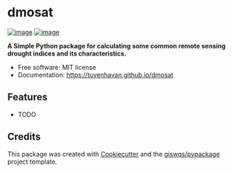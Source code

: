 # dmosat


[![image](https://img.shields.io/pypi/v/dmosat.svg)](https://pypi.python.org/pypi/dmosat)
[![image](https://img.shields.io/conda/vn/conda-forge/dmosat.svg)](https://anaconda.org/conda-forge/dmosat)


**A Simple Python package for calculating some common remote sensing drought indices and its characteristics.**


-   Free software: MIT license
-   Documentation: https://tuyenhavan.github.io/dmosat
    

## Features

-   TODO

## Credits

This package was created with [Cookiecutter](https://github.com/cookiecutter/cookiecutter) and the [giswqs/pypackage](https://github.com/giswqs/pypackage) project template.
